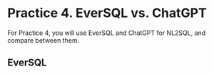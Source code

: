 # Practice 4. EverSQL vs. ChatGPT

For Practice 4, you will use EverSQL and ChatGPT for NL2SQL, and compare between them.

## EverSQL




